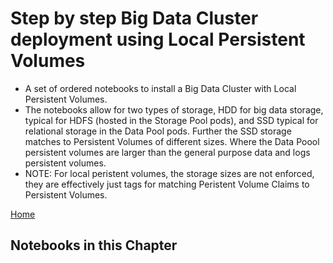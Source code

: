 # Step by step Big Data Cluster deployment using Local Persistent Volumes

- A set of ordered notebooks to install a Big Data Cluster with Local Persistent Volumes.
- The notebooks allow for two types of storage, HDD for big data storage, typical for HDFS (hosted in the Storage Pool pods), and SSD typical for relational storage in the Data Pool pods.  Further the SSD storage matches to Persistent Volumes of different sizes.  Where the Data Poool persistent volumes are larger than the general purpose data and logs persistent volumes.
- NOTE: For local peristent volumes, the storage sizes are not enforced, they are effectively just tags for matching Peristent Volume Claims to Persistent Volumes.

[Home](../readme.md)

## Notebooks in this Chapter
